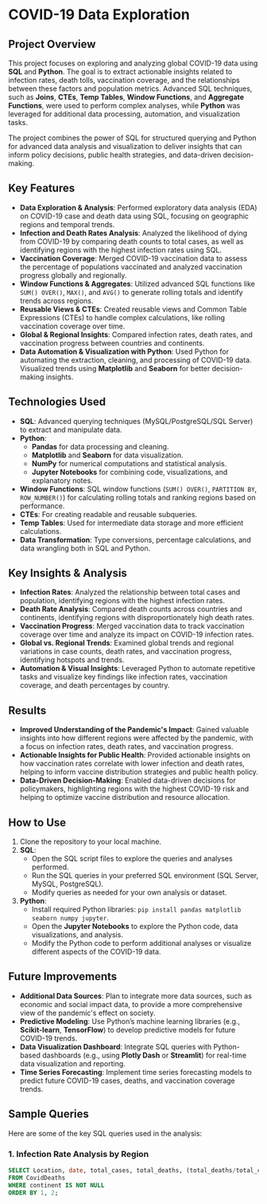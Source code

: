 # COVID-19 Data Exploration

## Project Overview

This project focuses on exploring and analyzing global COVID-19 data using **SQL** and **Python**. The goal is to extract actionable insights related to infection rates, death tolls, vaccination coverage, and the relationships between these factors and population metrics. Advanced SQL techniques, such as **Joins**, **CTEs**, **Temp Tables**, **Window Functions**, and **Aggregate Functions**, were used to perform complex analyses, while **Python** was leveraged for additional data processing, automation, and visualization tasks.

The project combines the power of SQL for structured querying and Python for advanced data analysis and visualization to deliver insights that can inform policy decisions, public health strategies, and data-driven decision-making.

## Key Features

- **Data Exploration & Analysis**: Performed exploratory data analysis (EDA) on COVID-19 case and death data using SQL, focusing on geographic regions and temporal trends.
- **Infection and Death Rates Analysis**: Analyzed the likelihood of dying from COVID-19 by comparing death counts to total cases, as well as identifying regions with the highest infection rates using SQL.
- **Vaccination Coverage**: Merged COVID-19 vaccination data to assess the percentage of populations vaccinated and analyzed vaccination progress globally and regionally.
- **Window Functions & Aggregates**: Utilized advanced SQL functions like `SUM() OVER()`, `MAX()`, and `AVG()` to generate rolling totals and identify trends across regions.
- **Reusable Views & CTEs**: Created reusable views and Common Table Expressions (CTEs) to handle complex calculations, like rolling vaccination coverage over time.
- **Global & Regional Insights**: Compared infection rates, death rates, and vaccination progress between countries and continents.
- **Data Automation & Visualization with Python**: Used Python for automating the extraction, cleaning, and processing of COVID-19 data. Visualized trends using **Matplotlib** and **Seaborn** for better decision-making insights.

## Technologies Used

- **SQL**: Advanced querying techniques (MySQL/PostgreSQL/SQL Server) to extract and manipulate data.
- **Python**: 
  - **Pandas** for data processing and cleaning.
  - **Matplotlib** and **Seaborn** for data visualization.
  - **NumPy** for numerical computations and statistical analysis.
  - **Jupyter Notebooks** for combining code, visualizations, and explanatory notes.
- **Window Functions**: SQL window functions (`SUM() OVER()`, `PARTITION BY`, `ROW_NUMBER()`) for calculating rolling totals and ranking regions based on performance.
- **CTEs**: For creating readable and reusable subqueries.
- **Temp Tables**: Used for intermediate data storage and more efficient calculations.
- **Data Transformation**: Type conversions, percentage calculations, and data wrangling both in SQL and Python.

## Key Insights & Analysis

- **Infection Rates**: Analyzed the relationship between total cases and population, identifying regions with the highest infection rates. 
- **Death Rate Analysis**: Compared death counts across countries and continents, identifying regions with disproportionately high death rates.
- **Vaccination Progress**: Merged vaccination data to track vaccination coverage over time and analyze its impact on COVID-19 infection rates.
- **Global vs. Regional Trends**: Examined global trends and regional variations in case counts, death rates, and vaccination progress, identifying hotspots and trends.
- **Automation & Visual Insights**: Leveraged Python to automate repetitive tasks and visualize key findings like infection rates, vaccination coverage, and death percentages by country.

## Results

- **Improved Understanding of the Pandemic's Impact**: Gained valuable insights into how different regions were affected by the pandemic, with a focus on infection rates, death rates, and vaccination progress.
- **Actionable Insights for Public Health**: Provided actionable insights on how vaccination rates correlate with lower infection and death rates, helping to inform vaccine distribution strategies and public health policy.
- **Data-Driven Decision-Making**: Enabled data-driven decisions for policymakers, highlighting regions with the highest COVID-19 risk and helping to optimize vaccine distribution and resource allocation.

## How to Use

1. Clone the repository to your local machine.
2. **SQL**:
   - Open the SQL script files to explore the queries and analyses performed.
   - Run the SQL queries in your preferred SQL environment (SQL Server, MySQL, PostgreSQL).
   - Modify queries as needed for your own analysis or dataset.
3. **Python**:
   - Install required Python libraries: `pip install pandas matplotlib seaborn numpy jupyter`.
   - Open the **Jupyter Notebooks** to explore the Python code, data visualizations, and analysis.
   - Modify the Python code to perform additional analyses or visualize different aspects of the COVID-19 data.

## Future Improvements

- **Additional Data Sources**: Plan to integrate more data sources, such as economic and social impact data, to provide a more comprehensive view of the pandemic's effect on society.
- **Predictive Modeling**: Use Python’s machine learning libraries (e.g., **Scikit-learn**, **TensorFlow**) to develop predictive models for future COVID-19 trends.
- **Data Visualization Dashboard**: Integrate SQL queries with Python-based dashboards (e.g., using **Plotly Dash** or **Streamlit**) for real-time data visualization and reporting.
- **Time Series Forecasting**: Implement time series forecasting models to predict future COVID-19 cases, deaths, and vaccination coverage trends.

## Sample Queries

Here are some of the key SQL queries used in the analysis:

### 1. Infection Rate Analysis by Region

```sql
SELECT Location, date, total_cases, total_deaths, (total_deaths/total_cases)*100 AS DeathPercentage
FROM CovidDeaths
WHERE continent IS NOT NULL
ORDER BY 1, 2;

